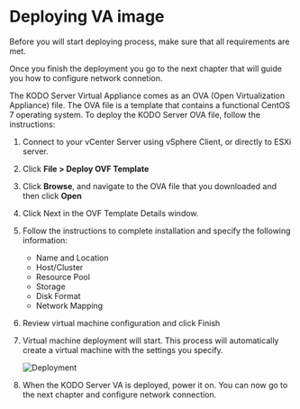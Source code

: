 # Deploying VA image

Before you will start deploying process, make sure that all requirements are met.

Once you finish the deployment you go to the next chapter that will guide you how to configure network connetion.

The KODO Server Virtual Appliance comes as an OVA \(Open Virtualization Appliance\) file. The OVA file is a template that contains a functional CentOS 7 operating system. To deploy the KODO Server OVA file, follow the instructions:

1. Connect to your vCenter Server using vSphere Client, or directly to ESXi server.
2. Click **File &gt; Deploy OVF Template**
3. Click **Browse**, and navigate to the OVA file that you downloaded and then click **Open**
4. Click Next in the OVF Template Details window.
5. Follow the instructions to complete installation and specify the following information:
   * Name and Location
   * Host/Cluster
   * Resource Pool
   * Storage
   * Disk Format
   * Network Mapping
6. Review virtual machine configuration and click Finish
7. Virtual machine deployment will start. This process will automatically create a virtual machine with the settings you specify.

   ​![Deployment](https://firebasestorage.googleapis.com/v0/b/gitbook-28427.appspot.com/o/assets%2F-LD_wif1g0ATHPlFU9s4%2F-LD_wo7NbC1uXM1p2Q4p%2F-LD_wt9fW1kvoMydz-as%2Fdeployment.png?generation=1527497624521435&alt=media)​

8. When the KODO Server VA is deployed, power it on. You can now go to the next chapter and configure network connection.


